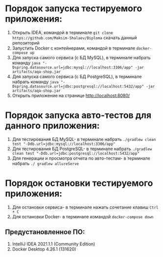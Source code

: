 # Порядок запуска тестируемого приложения: ##

1. Открыть IDEA, командой в терминале `git clone https://github.com/Maksim-Shalaev/Diploma` скачать данный репозиторий
2. Запустить Docker c контейнерами, командой в терминале `docker-compose up`
3. Для запуска самого сервиса (с БД MySQL), в терминале набрать
   команду `java "-Dspring.datasource.url=jdbc:mysql://localhost:3306/app" -jar artifacts/aqa-shop.jar`
4. Для запуска самого сервиса (с БД PostgreSQL), в терминале набрать
   команду `java "-Dspring.datasource.url=jdbc:postgresql://localhost:5432/app" -jar artifacts/aqa-shop.jar`
5. Открыть приложение на странице [http://localhost:8080/](http://localhost:8080/)


# Порядок запуска авто-тестов для данного приложения:
1. Для тестирования БД MySQL- в терминале набрать `./gradlew clean test "-Ddb.url=jdbc:mysql://localhost:3306/app"`
2. Для тестирования БД PostgreSQL- в терминале набрать `./gradlew clean test "-Ddb.url=jdbc:postgresql://localhost:5432/app"`
3. Для генерации и просмотра отчета по авто-тестам- в терминале набрать `./ gradlew allureServe`

# Порядок остановки тестируемого приложения:

1. Для остановки сервиса- в терминале нажать сочетание клавиш `Ctrl + C`
2. Для остановки Docker- в терминале командой `docker-compose down`

## Предустановленное ПО: ##

1. IntelliJ IDEA 2021.1.1 (Community Edition)
2. Docker Desktop 4.26.1 (131620)

 


 
    